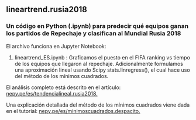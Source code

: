 ## lineartrend.rusia2018
### Un código en Python (.ipynb) para predecir qué equipos ganan los partidos de Repechaje y clasifican al Mundial Rusia 2018

El archivo funciona en Jupyter Notebook: 

1. lineartrend_ES.ipynb : Graficamos el puesto en el FIFA ranking vs tiempo de los equipos que llegaron al repechaje. Adicionalmente formulamos una aproximación lineal usando Scipy stats.linregress(), el cual hace uso del método de los mínimos cuadrados.

El análisis completo está descrito en el artículo: [nepy.pe/es/tendencialineal.rusia2018.](http://www.nepy.pe/es/educacion/matematica/la-tendencia-lineal-para-predecir-los-resultados-de-los-repechajes-al-mundial/) 

Una explicación detallada del método de los mínimos cuadrados viene dada en el tutorial: [nepy.pe/es/minimoscuadrados.despacito.](http://www.nepy.pe/es/tutorial/ciencia-formal/el-metodo-de-los-minimos-cuadrados/) 
